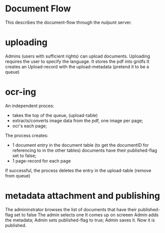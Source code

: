 Document Flow
============

This describes the document-flow through the nulpunt server.

# uploading

Admins (users with sufficient rights) can upload documents.
Uploading requires the user to specify the language.
It stores the pdf into gridfs
It creates an Upload-record with the upload-metadata (pretend it to be a queue)

# ocr-ing

An independent proces:
- takes the top of the queue, (upload-table)
- extracts/converts image data from the pdf, one image per page;
- ocr's each page;

The process creates:
- 1 document entry in the document table (to get the documentID for referencing to in the other tables)
    documents have their published-flag set to false;
- 1 page-record for each page

If successful, the process deletes the entry in the upload-table (remove from queue)

# metadata attachment and publishing

The admininstrator browses the list of documents that have their published-flag set to false
The admin selects one
It comes up on screeen
Admin adds the metadata;
Admin sets published-flag to true;
Admin saves it. Now it is published.

